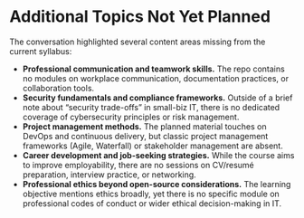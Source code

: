 # Additional Topics Not Yet Planned

The conversation highlighted several content areas missing from the current syllabus:

- **Professional communication and teamwork skills.** The repo contains no modules on workplace communication, documentation practices, or collaboration tools.
- **Security fundamentals and compliance frameworks.** Outside of a brief note about “security trade-offs” in small-biz IT, there is no dedicated coverage of cybersecurity principles or risk management.
- **Project management methods.** The planned material touches on DevOps and continuous delivery, but classic project management frameworks (Agile, Waterfall) or stakeholder management are absent.
- **Career development and job-seeking strategies.** While the course aims to improve employability, there are no sessions on CV/resumé preparation, interview practice, or networking.
- **Professional ethics beyond open-source considerations.** The learning objective mentions ethics broadly, yet there is no specific module on professional codes of conduct or wider ethical decision-making in IT.

